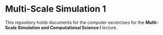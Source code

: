 # Multi-Scale Simulation 1

This repository holds documents for the computer excercises for the **Multi-Scale Simulation and Computational Science I** lecture.